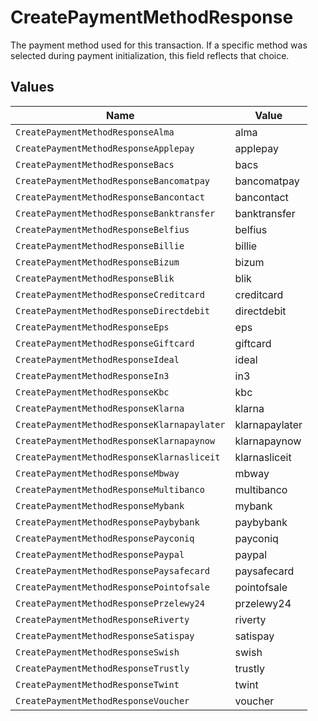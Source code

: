 # CreatePaymentMethodResponse

The payment method used for this transaction. If a specific method was selected during payment initialization,
this field reflects that choice.


## Values

| Name                                        | Value                                       |
| ------------------------------------------- | ------------------------------------------- |
| `CreatePaymentMethodResponseAlma`           | alma                                        |
| `CreatePaymentMethodResponseApplepay`       | applepay                                    |
| `CreatePaymentMethodResponseBacs`           | bacs                                        |
| `CreatePaymentMethodResponseBancomatpay`    | bancomatpay                                 |
| `CreatePaymentMethodResponseBancontact`     | bancontact                                  |
| `CreatePaymentMethodResponseBanktransfer`   | banktransfer                                |
| `CreatePaymentMethodResponseBelfius`        | belfius                                     |
| `CreatePaymentMethodResponseBillie`         | billie                                      |
| `CreatePaymentMethodResponseBizum`          | bizum                                       |
| `CreatePaymentMethodResponseBlik`           | blik                                        |
| `CreatePaymentMethodResponseCreditcard`     | creditcard                                  |
| `CreatePaymentMethodResponseDirectdebit`    | directdebit                                 |
| `CreatePaymentMethodResponseEps`            | eps                                         |
| `CreatePaymentMethodResponseGiftcard`       | giftcard                                    |
| `CreatePaymentMethodResponseIdeal`          | ideal                                       |
| `CreatePaymentMethodResponseIn3`            | in3                                         |
| `CreatePaymentMethodResponseKbc`            | kbc                                         |
| `CreatePaymentMethodResponseKlarna`         | klarna                                      |
| `CreatePaymentMethodResponseKlarnapaylater` | klarnapaylater                              |
| `CreatePaymentMethodResponseKlarnapaynow`   | klarnapaynow                                |
| `CreatePaymentMethodResponseKlarnasliceit`  | klarnasliceit                               |
| `CreatePaymentMethodResponseMbway`          | mbway                                       |
| `CreatePaymentMethodResponseMultibanco`     | multibanco                                  |
| `CreatePaymentMethodResponseMybank`         | mybank                                      |
| `CreatePaymentMethodResponsePaybybank`      | paybybank                                   |
| `CreatePaymentMethodResponsePayconiq`       | payconiq                                    |
| `CreatePaymentMethodResponsePaypal`         | paypal                                      |
| `CreatePaymentMethodResponsePaysafecard`    | paysafecard                                 |
| `CreatePaymentMethodResponsePointofsale`    | pointofsale                                 |
| `CreatePaymentMethodResponsePrzelewy24`     | przelewy24                                  |
| `CreatePaymentMethodResponseRiverty`        | riverty                                     |
| `CreatePaymentMethodResponseSatispay`       | satispay                                    |
| `CreatePaymentMethodResponseSwish`          | swish                                       |
| `CreatePaymentMethodResponseTrustly`        | trustly                                     |
| `CreatePaymentMethodResponseTwint`          | twint                                       |
| `CreatePaymentMethodResponseVoucher`        | voucher                                     |